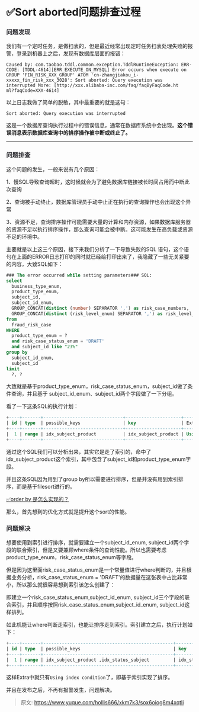 # ✅Sort aborted问题排查过程

### <font style="color:rgba(25, 26, 31, 0.9);">问题发现</font>
我们有一个定时任务，是做扫表的，但是最近经常出现定时任务扫表处理失败的报警，登录到机器上之后，发现有数据库层面的报错：



```plain
Caused by: com.taobao.tddl.common.exception.TddlRuntimeException: ERR-CODE: [TDDL-4614][ERR_EXECUTE_ON_MYSQL] Error occurs when execute on GROUP 'FIN_RISK_XXX_GROUP' ATOM 'cn-zhangjiakou_i-xxxxx_fin_risk_xxx_3028': Sort aborted: Query execution was interrupted More: [http://xxx.alibaba-inc.com/faq/faqByFaqCode.ht
ml?faqCode=XXX-4614]
```



以上日志我做了简单的脱敏，其中最重要的就是这句：



```plain
Sort aborted: Query execution was interrupted
```



这是一个数据库查询执行过程中的错误信息，通常在数据库系统中会出现。**这个错误消息表示数据库查询中的排序操作被中断或终止了。**

****

### <font style="color:rgba(25, 26, 31, 0.9);">问题排查</font>


这个问题的发生，一般来说有几个原因：



1、慢SQL导致查询超时，这时候就会为了避免数据库链接被长时间占用而中断此次查询



2、查询被手动终止，数据库管理员手动中止正在执行的查询操作也会出现这个异常



3、资源不足，查询排序操作可能需要大量的计算和内存资源，如果数据库服务器的资源不足以执行排序操作，那么查询可能会被中断。这可能发生在高负载或资源不足的环境中。





主要就是以上这三个原因，接下来我们分析了一下导致失败的SQL	语句，这个语句在上面的ERROR日志打印的同时就已经给打印出来了，我隐藏了一些无关紧要的内容，大致SQL如下：



```sql
### The error occurred while setting parameters### SQL: 
select
  business_type_enum,
  product_type_enum,
  subject_id,
  subject_id_enum,
  GROUP_CONCAT(distinct (number) SEPARATOR ',') as risk_case_numbers,
  GROUP_CONCAT(distinct (risk_level_enum) SEPARATOR ',') as risk_level_enums,
from
  fraud_risk_case
WHERE
  product_type_enum = ?
  and risk_case_status_enum = 'DRAFT'
  and subject_id like "23%"
group by
  subject_id_enum,
  subject_id
limit
  ?, ?
```



大致就是基于product_type_enum，risk_case_status_enum，subject_id做了条件查询，并且基于 subject_id_enum、subject_id两个字段做了一下分组。



看了一下这条SQL的执行计划：



```sql
+----+-------+------------------------------+---------------------+----------------------------------------------------+                                           
| id | type  | possible_keys                | key                 | Extra                                              |                                           
+----+-------+------------------------------+---------------------+----------------------------------------------------+                                           
|  1 | range | idx_subject_product          | idx_subject_product | Using index condition; Using where; Using filesort |                                           
+----+-------+------------------------------+---------------------+----------------------------------------------------+ 
```





通过这个SQL我们可以分析出来，其实它是走了索引的，命中了idx_subject_product这个索引，其中包含了subject_id和product_type_enum字段。



并且这条SQL因为用到了group by所以需要进行排序，但是并没有用到索引排序，而是基于filesort进行的。



[✅order by 是怎么实现的？](https://www.yuque.com/hollis666/xkm7k3/caou56)



那么，首先想到的优化方式就是提升这个sort的性能。



### <font style="color:rgba(25, 26, 31, 0.9);">问题解决</font>


想要使用到索引进行排序，就需要建立一个subject_id_enum, subject_id两个字段的联合索引，但是又要兼顾where条件的查询性能。所以也需要考虑product_type_enum，risk_case_status_enum等字段。



但是因为这里面risk_case_status_enum是一个常量值进行where判断的，并且根据业务分析，risk_case_status_enum = 'DRAFT'的数据量在这张表中占比非常小，所以那么就很容易想到索引该怎么创建了：



即建立一个risk_case_status_enum,subject_id_enum, subject_id三个字段的联合索引，并且顺序按照risk_case_status_enum,subject_id_enum, subject_id这样排列。



如此机能让where判断走索引，也能让排序走到索引。索引建立之后，执行计划如下：



```sql
+----+-------+-------------------------------------------------+---------------------+----------------------------------------------------+                                           
| id | type  | possible_keys                                   | key                 | Extra                                              |                                           
+----+-------+-------------------------------------------------+---------------------+----------------------------------------------------+                                           
|  1 | range | idx_subject_product ,idx_status_subject         | idx_status_subject  | Using index condition;                             |                                           
+----+-------+-------------------------------------------------+---------------------+----------------------------------------------------+ 
```



这样Extra中就只有`Using index condition`了，即基于索引实现了排序。



并且在发布之后，不再有报警发生，问题解决。



> 原文: <https://www.yuque.com/hollis666/xkm7k3/sox6oiog8m4xqtli>